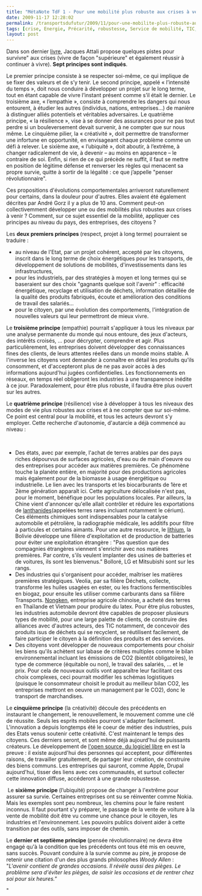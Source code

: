 ```yaml
---
title: "MétaNote TdF 1 - Pour une mobilité plus robuste aux crises à venir ..."
date: 2009-11-17 12:28:02
permalink: /transportsdufutur/2009/11/pour-une-mobilite-plus-robuste-aux-crises-a-venir.html
tags: [crise, Energie, Précarité, robustesse, Service de mobilité, TIC, Véhicule]
layout: post
---
```


<p>Dans son dernier <a href="http://www.chapitre.com/CHAPITRE/fr/BOOK/attali-jacques/survivre-aux-crises-1020,23600257.aspx#" title="Survivre aux crises">livre</a>, Jacques Attali propose quelques pistes pour survivre" aux crises (vivre de façon "supérieure" et également réussir à continuer à vivre). <span class=""cutedText""><strong>Sept principes sont indiqués</strong>. </span></p> <p><span class=""cutedText""></span><span class=""cutedText"">Le premier principe consiste à se respecter soi-même, ce qui implique de se fixer des valeurs et de s’y tenir. Le second principe, appelé « l’intensité du temps », doit nous conduire à développer un projet sur le long terme, tout en étant capable de vivre l’instant présent comme s’il était le dernier. Le troisième axe, « l’empathie », consiste à comprendre les dangers qui nous entourent, à étudier les autres (individus, nations, entreprises…) de manière à distinguer alliés potentiels et véritables adversaires. Le quatrième principe, « la résilience », vise à se donner des assurances pour ne pas tout perdre si un bouleversement devait survenir, à ne compter que sur nous même. Le cinquième pilier, la « créativité », doit permettre de transformer une infortune en opportunité, en envisageant chaque problème comme un défi à relever. Le sixième axe, « l’ubiquité », doit aboutir, à l’extrême, à changer radicalement de vie, à devenir – au moins en apparence – le contraire de soi. Enfin, si rien de ce qui précède ne suffit, il faut se mettre en position de légitime défense et renverser les règles qui menacent sa propre survie, quitte à sortir de la légalité : ce que j’appelle "penser révolutionnaire".</span></p> <p><span class=""cutedText"">Ces propositions d'évolutions comportementales arriveront naturellement pour certains, dans la douleur pour d'autres. Elles avaient été également décrites par André Gorz il y a plus de 10 ans. Comment peut-on collectivemment développer une ou des mobilités plus robustes aux crises à venir ? Comment, sur ce sujet essentiel de la mobilité, appliquer ces principes au niveau du pays, des entreprises, des citoyens ?</span></p> <p><span class=""cutedText""></span></p>   <!--more-->  <p><span class=""cutedText"">Les <strong>deux premiers principes </strong>(respect, projet à long terme) pourraient se traduire :</span></p><span class=""cutedText""> <ul> <li> <div>au niveau de l'Etat, par un projet cohérent, accepté par les citoyens, inscrit dans le long terme de choix énergétiques pour les transports, de développement de solutions de mobilités, d'investissements dans les infrastructures,</div> <li> <div>pour les industriels, par des stratégies à moyen et long termes qui se baseraient sur des choix "gagnants quelque soit l'avenir" : efficacité énergétique, recyclage et utilisation de déchets, information détaillée de la qualité des produits fabriqués, écoute et amélioration des conditions de travail des salariés...</div> <li> <div>pour le citoyen, par une évolution des comportements, l'intégration de nouvelles valeurs qui leur permettront de mieux vivre.</div></li> </li> </li> </ul> <p>Le <strong>troisième principe </strong>(empathie) pourrait s'appliquer à tous les niveaux par une analyse permanente du monde qui nous entoure, des jeux d'acteurs, des intérêts croisés, ... pour décrypter, comprendre et agir. Plus particulièrement, les entreprises doivent développer des connaissances fines des clients, de leurs attentes réelles dans un monde moins stable. A l'inverse les citoyens vont demander à connaître en détail les produits qu'ils consomment, et d'accepteront plus de ne pas avoir accès à des informations aujourd'hui jugées confidentielles. Les fonctionnements en réseaux, en temps réel obligeront les industries à une transparence inédite à ce jour. Paradoxalement, pour être plus robuste, il faudra être plus ouvert sur les autres.</p> <p>Le <strong>quatrième principe </strong>(résilience) vise à développer à tous les niveaux des modes de vie plus robustes aux crises et à ne compter que sur soi-même. Ce point est central pour la mobilité, et tous les acteurs devront s'y employer. Cette recherche d'autonomie, d'autarcie a déjà commencé au niveau :</p><span><br /></span> <ul> <li> <div><a href="https://gabrielplassat.github.io/transportsdufutur/wp-content/uploads/sites/6/old/6a0120a66d2ad4970b0120a6a9de7b970b-pi.jpg"" rel=""lightbox""><img alt=""Terres-arables"" border=""0"" class=""asset asset-image at-xid-6a0120a66d2ad4970b0120a6a9de7b970b "" height=""259"" src=""/wp-content/uploads/sites/6/old/6a0120a66d2ad4970b0120a6a9de7b970b-800wi.jpg"" title=""Terres-arables"" /></a>Des états, avec par exemple, l'achat de terres arables par des pays riches dépourvus de surfaces agricoles, d'eau ou de main d'oeuvre ou des entreprises pour accéder aux matières premières. Ce phénomène touche la planète entière, en majorité pour des productions agricoles mais également pour de la biomasse à usage énergétique ou industrielle. Le lien avec les transports et les biocarburants de 1ère et 2ème génération apparaît ici. Cette agriculture délocalisée n'est pas, pour le moment, bénéfique pour les populations locales. Par ailleurs, la Chine vient d'annoncer qu'elle allait contrôler et réduire les exportations de <a href=""http://labocharlemagne.free.fr/TIPE/ADS/2002/chimie_2002.pdf"" target=""_blank"" title=""terres rares"">lanthanides</a>(appelées terres rares incluant notamment le cérium). Ces éléments chimiques sont indispensables pour la catalyse automobile et pétrolière, la radiographie médicale, les additifs pour filtre à particules et certains aimants. Pour une autre ressource, le <a href=""http://www.lefigaro.fr/international/2009/09/08/01003-20090908ARTFIG00367-la-bolivie-futur-moyen-orient-du-lithium-.php"" title=""lithium"">lithium</a>, la Bolivie développe une filière d'exploitation et de production de batteries pour éviter une exploitation étrangère : "Pas question que des compagnies étrangères viennent s'enrichir avec nos matières premières. Par contre, s'ils veulent implanter des usines de batteries et de voitures, ils sont les bienvenus." Bolloré, LG et Mitsubishi sont sur les rangs.</div> <li> <div>Des industries qui s'organisent pour accéder, maîtriser les matières premières stratégiques. Veolia, par sa filière Déchets, collecte, transforme les huiles usagées en ester, ou les fractions fermentiscibles en biogaz, pour ensuite les utiliser comme carburants dans sa filière Transports. <a href=""http://www.courrierinternational.com/article/2009/10/29/objectif-no-1-sortir-des-frontieres"">Nongken</a>, entreprise agricole chinoise, a acheté des terres en Thaïlande et Vietnam pour produire du latex. Pour être plus robustes, les industries automobile devront être capables de proposer plusieurs types de mobilité, pour une large palette de clients, de construire des alliances avec d'autres acteurs, des TIC notamment, de concevoir des produits isus de déchets qui se recyclent, se réutilisent facilement, de faire participer le citoyen à la définition des produits et des services.</div> <li> <div>Des citoyens vont développer de nouveaux comportements pour choisir les biens qu'ils achètent sur labase de critères multiples comme le bilan environnemental incluant les émissions de CO2 (bientôt obligatoires), le type de commerce (équitable ou non), le travail des salariés, ... et le prix. Pour cela de nouveaux outils vont apparaître leur facilitant ces choix complexes, ceci pourrait modifier les schémas logistiques (puisque le consommateur choisit le produit au meilleur bilan CO2, les entreprises mettront en oeuvre un management par le CO2), donc le transport de marchandises.</div></li> </li> </li> </ul> <p>Le <strong>cinquième principe</strong> (la créativité) découle des précédents en instaurant le changement, le renouvellement, le mouvement comme une clé de réussite. Seuls les esprits mobiles pourront s'adapter facilement. L'innovation a depuis longtemps été le coeur de métier des industries, puis des Etats venus soutenir cette créativité. C'est maintenant le temps des citoyens. Ces derniers seront, et sont même déjà aujourd'hui de puissants créateurs. Le développement de <a href=""http://www.typepad.com/site/blogs/6a0120a66d2ad4970b0128756e7ed4970c/post/6a0120a66d2ad4970b012875a85d74970c/edit"">l'open source, du logiciel libre</a> en est la preuve : il existe aujourd'hui des personnes qui acceptent, pour différentes raisons, de travailler gratuitement, de partager leur création, de construire des biens communs. Les entreprises qui sauront, comme Apple, Drupal aujourd'hui, tisser des liens avec ces communautés, et surtout collecter cette innovation diffuse, accéderont à une grande robustesse.</p> <p> Le <strong>sixième principe </strong>(l’ubiquité) propose de changer à l'extrême pour assurer sa survie. Certaines entreprises ont su se réinventer comme Nokia. Mais les exemples sont peu nombreux, les chemins pour le faire restent inconnus. Il faut pourtant s'y préparer, le passage de la vente de voiture à la vente de mobilité doit être vu comme une chance pour le citoyen, les industries et l'environnement. Les pouvoirs publics doivent aider à cette transition par des outils, sans imposer de chemin.</p> <p>Le <strong>dernier et septième principe </strong>(pensée révolutionnaire) ne devra être engagé qu'à la condition que les précédents ont tous été mis en oeuvre, sans succès. Pouvant conduire à la survie comme au pire, je propose de retenir une citation d'un des plus grands philosophes <em>Woody Allen</em> : "<em>L'avenir contient de grandes occasions. Il révèle aussi des pièges. Le problème sera d'éviter les pièges, de saisir les occasions et de rentrer chez soi pour six heures."<strong><font color=""#424200"" face=""Verdana"" size=""3""><font color=""#424200"" face=""Verdana"" size=""3""><font color=""#424200"" face=""Verdana"" size=""3""></font></font></font></strong></em></p></span>"
